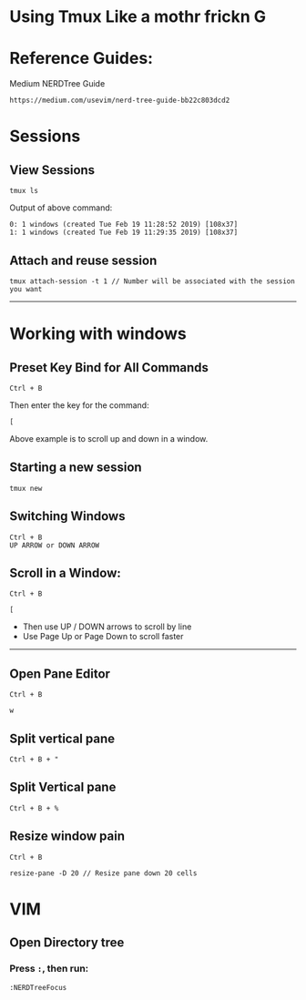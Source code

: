 # Using Tmux Like a mothr frickn G

# Reference Guides:
Medium NERDTree Guide
```
https://medium.com/usevim/nerd-tree-guide-bb22c803dcd2
```

# Sessions
## View Sessions
```
tmux ls
```

Output of above command:
```
0: 1 windows (created Tue Feb 19 11:28:52 2019) [108x37]
1: 1 windows (created Tue Feb 19 11:29:35 2019) [108x37]
```

## Attach and reuse session
```
tmux attach-session -t 1 // Number will be associated with the session you want
```


----

# Working with windows
## Preset Key Bind for All Commands
```
Ctrl + B
```
Then enter the key for the command:
```
[
```
Above example is to scroll up and down in a window.

## Starting a new session
```
tmux new
```

## Switching Windows
```
Ctrl + B
UP ARROW or DOWN ARROW
```

## Scroll in a Window:
```
Ctrl + B
```
```
[
```
- Then use UP / DOWN arrows to scroll by line
- Use Page Up or Page Down to scroll faster

----

## Open Pane Editor
```
Ctrl + B
```
```
w
```

## Split vertical pane
```
Ctrl + B + "
```

## Split Vertical pane
```
Ctrl + B + %
```

## Resize window pain
```
Ctrl + B
```
```
resize-pane -D 20 // Resize pane down 20 cells
```

# VIM

## Open Directory tree
### Press `:`, then run:
```
:NERDTreeFocus
```
